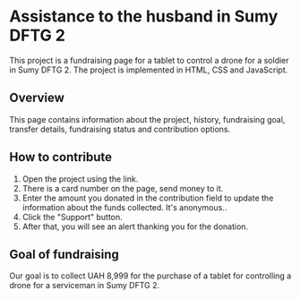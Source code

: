 # Assistance to the husband in Sumy DFTG 2

This project is a fundraising page for a tablet to control a drone for a soldier in Sumy DFTG 2. The project is implemented in HTML, CSS and JavaScript.

## Overview

This page contains information about the project, history, fundraising goal, transfer details, fundraising status and contribution options.

## How to contribute

1. Open the project using the link.
2. There is a card number on the page, send money to it.
3. Enter the amount you donated in the contribution field to update the information about the funds collected. It's anonymous..
3. Click the "Support" button.
4. After that, you will see an alert thanking you for the donation.

## Goal of fundraising

Our goal is to collect UAH 8,999 for the purchase of a tablet for controlling a drone for a serviceman in Sumy DFTG 2.
